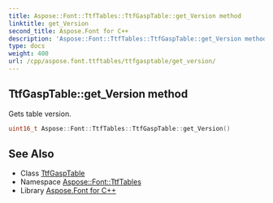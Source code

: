 ```yaml
---
title: Aspose::Font::TtfTables::TtfGaspTable::get_Version method
linktitle: get_Version
second_title: Aspose.Font for C++
description: 'Aspose::Font::TtfTables::TtfGaspTable::get_Version method. Gets table version in C++.'
type: docs
weight: 400
url: /cpp/aspose.font.ttftables/ttfgasptable/get_version/
---
```

## TtfGaspTable::get_Version method


Gets table version.

```cpp
uint16_t Aspose::Font::TtfTables::TtfGaspTable::get_Version()
```

## See Also

* Class [TtfGaspTable](../)
* Namespace [Aspose::Font::TtfTables](../../)
* Library [Aspose.Font for C++](../../../)

